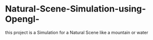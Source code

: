 # Natural-Scene-Simulation-using-Opengl-
this project is a Simulation for a Natural Scene like a mountain or water 
